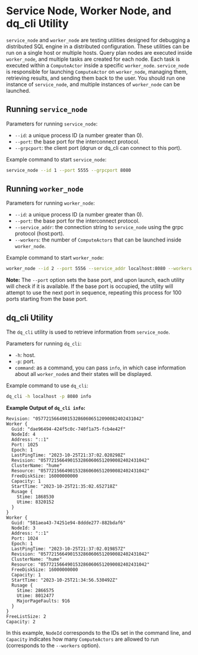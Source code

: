 # Service Node, Worker Node, and dq_cli Utility

`service_node` and `worker_node` are testing utilities designed for debugging a distributed SQL engine in a distributed configuration. These utilities can be run on a single host or multiple hosts. Query plan nodes are executed inside `worker_node`, and multiple tasks are created for each node. Each task is executed within a `ComputeActor` inside a specific `worker_node`. `service_node` is responsible for launching `ComputeActor` on `worker_node`, managing them, retrieving results, and sending them back to the user. You should run one instance of `service_node`, and multiple instances of `worker_node` can be launched.

## Running `service_node`

Parameters for running `service_node`:

- `--id`: a unique process ID (a number greater than 0).
- `--port`: the base port for the interconnect protocol.
- `--grpcport`: the client port (dqrun or dq_cli can connect to this port).

Example command to start `service_node`:

```bash
service_node --id 1 --port 5555 --grpcport 8080
```

## Running `worker_node`

Parameters for running `worker_node`:

- `--id`: a unique process ID (a number greater than 0).
- `--port`: the base port for the interconnect protocol.
- `--service_addr`: the connection string to `service_node` using the grpc protocol (host:port).
- `--workers`: the number of `ComputeActors` that can be launched inside `worker_node`.

Example command to start `worker_node`:

```bash
worker_node --id 2 --port 5556 --service_addr localhost:8080 --workers 4
```

**Note:** The `--port` option sets the base port, and upon launch, each utility will check if it is available. If the base port is occupied, the utility will attempt to use the next port in sequence, repeating this process for 100 ports starting from the base port.

## dq_cli Utility

The `dq_cli` utility is used to retrieve information from `service_node`.

Parameters for running `dq_cli`:

- `-h`: host.
- `-p`: port.
- `command`: as a command, you can pass `info`, in which case information about all `worker_node`s and their states will be displayed.

Example command to use `dq_cli`:

```bash
dq_cli -h localhost -p 8080 info
```

**Example Output of `dq_cli info`:**

```plaintext
Revision: "0577215664901532860606512090082402431042"
Worker {
  Guid: "dae96494-424f5c0c-740f1a75-fcb4e42f"
  NodeId: 4
  Address: "::1"
  Port: 1025
  Epoch: 1
  LastPingTime: "2023-10-25T21:37:02.020298Z"
  Revision: "0577215664901532860606512090082402431042"
  ClusterName: "hume"
  Resource: "0577215664901532860606512090082402431042"
  FreeDiskSize: 16000000000
  Capacity: 1
  StartTime: "2023-10-25T21:35:02.652718Z"
  Rusage {
    Stime: 1868530
    Utime: 8320152
  }
}
Worker {
  Guid: "581aea43-74251e94-8ddde277-882bdaf6"
  NodeId: 3
  Address: "::1"
  Port: 1024
  Epoch: 1
  LastPingTime: "2023-10-25T21:37:02.019857Z"
  Revision: "0577215664901532860606512090082402431042"
  ClusterName: "hume"
  Resource: "0577215664901532860606512090082402431042"
  FreeDiskSize: 16000000000
  Capacity: 1
  StartTime: "2023-10-25T21:34:56.530492Z"
  Rusage {
    Stime: 2866575
    Utime: 8012477
    MajorPageFaults: 916
  }
}
FreeListSize: 2
Capacity: 2
```

In this example, `NodeId` corresponds to the IDs set in the command line, and `Capacity` indicates how many `ComputeActors` are allowed to run (corresponds to the `--workers` option).
